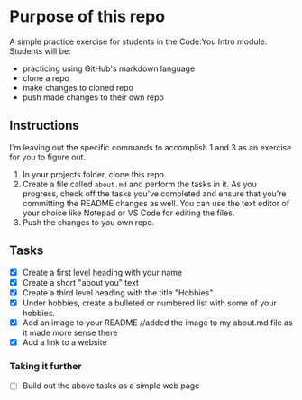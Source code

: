 # Purpose of this repo
A simple practice exercise for students in the Code:You Intro module. Students will be:
- practicing using GitHub's markdown language
- clone a repo
- make changes to cloned repo
- push made changes to their own repo

## Instructions
I'm leaving out the specific commands to accomplish 1 and 3 as an exercise for you to figure out.

1. In your projects folder, clone this repo.
2. Create a file called ```about.md``` and perform the tasks in it. As you progress, check off the tasks you've completed and ensure that you're committing the README changes as well. You can use the text editor of your choice like Notepad or VS Code for editing the files.
3. Push the changes to you own repo.

## Tasks
- [x] Create a first level heading with your name
- [x] Create a short "about you" text
- [x] Create a third level heading with the title "Hobbies"
- [x] Under hobbies, create a bulleted or numbered list with some of your hobbies.
- [X] Add an image to your README //added the image to my about.md file as it made more sense there
- [x] Add a link to a website

### Taking it further
- [ ] Build out the above tasks as a simple web page

